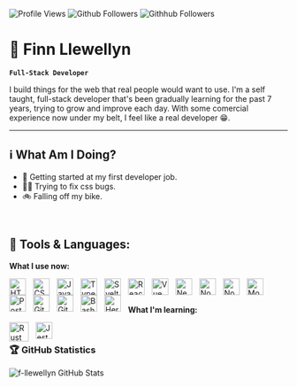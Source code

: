 <p>
<img src="https://komarev.com/ghpvc/?username=f-llewellyn" label="Profile Views" alt="Profile Views" />
<img src="https://custom-icon-badges.demolab.com/github/followers/f-llewellyn?color=ac4dfa&label=GitHub%20Followers&logo=github&logoColor=ac4dfa" label="Github Followers" alt="Github Followers" />
<img src="https://custom-icon-badges.demolab.com/github/stars/f-llewellyn?color=27e660&label=Stars&logo=star&logoColor=27e660" label="Github Followers" alt="Githhub Followers" />
</p>

# 🎉 Finn Llewellyn

**`Full-Stack Developer`**

I build things for the web that real people would want to use. I'm a self taught, full-stack developer that's been gradually learning for the past 7 years, trying to grow and improve each day. With some comercial experience now under my belt, I feel like a real developer 😁.

---

## ℹ What Am I Doing?

-   💼 Getting started at my first developer job.
-   👨‍💻 Trying to fix css bugs.
-   🚲 Falling off my bike.

<br />

## 🧰 Tools & Languages:

**What I use now:**

<p>
    <img align="left" alt="HTML" width="30px" style="padding-right:10px;" src="https://cdn.jsdelivr.net/gh/devicons/devicon/icons/html5/html5-original.svg" />
    <img align="left" alt="CSS" width="30px" style="padding-right:10px;" src="https://cdn.jsdelivr.net/gh/devicons/devicon/icons/css3/css3-original.svg" />
    <img align="left" alt="JavaScript" width="30px" style="padding-right:10px;" src="https://cdn.jsdelivr.net/gh/devicons/devicon/icons/javascript/javascript-original.svg" />
    <img align="left" alt="TypeScript" width="30px" style="padding-right:10px;" src="https://cdn.jsdelivr.net/gh/devicons/devicon/icons/typescript/typescript-original.svg" />
    <img align="left" alt="Svelte" width="30px" style="padding-right:10px;" src="https://cdn.jsdelivr.net/gh/devicons/devicon/icons/svelte/svelte-original.svg" />
    <img align="left" alt="React" width="30px" style="padding-right:10px;" src="https://cdn.jsdelivr.net/gh/devicons/devicon/icons/react/react-original.svg" />
    <img align="left" alt="Vue" width="30px" style="padding-right:10px;" src="https://cdn.jsdelivr.net/gh/devicons/devicon/icons/vuejs/vuejs-original.svg" />
    <img align="left" alt="Next" width="30px" style="padding-right:10px;" src="https://cdn.jsdelivr.net/gh/devicons/devicon/icons/nextjs/nextjs-original.svg" />
    <img align="left" alt="NodeJS" width="30px" style="padding-right:10px;" src="https://cdn.jsdelivr.net/gh/devicons/devicon/icons/nodejs/nodejs-original.svg" />
    <img align="left" alt="NodeJS" width="30px" style="padding-right:10px;" src="https://cdn.jsdelivr.net/gh/devicons/devicon/icons/python/python-original.svg" />
    <img align="left" alt="MongoDB" width="30px" style="padding-right:10px;" src="https://cdn.jsdelivr.net/gh/devicons/devicon/icons/mongodb/mongodb-original.svg" />
    <img align="left" alt="Postgres" width="30px" style="padding-right:10px;" src="https://cdn.jsdelivr.net/gh/devicons/devicon/icons/postgresql/postgresql-original.svg" />
    <img align="left" alt="Git" width="30px" style="padding-right:10px;" src="https://cdn.jsdelivr.net/gh/devicons/devicon/icons/git/git-original.svg" />
    <img align="left" alt="GitHub" width="30px" style="padding-right:10px;" src="https://cdn.jsdelivr.net/gh/devicons/devicon/icons/github/github-original.svg" />
    <img align="left" alt="Bash" width="30px" style="padding-right:10px;" src="https://cdn.jsdelivr.net/gh/devicons/devicon/icons/bash/bash-original.svg" />
    <img align="left" alt="Heroku" width="30px" style="padding-right:10px;" src="https://cdn.jsdelivr.net/gh/devicons/devicon/icons/heroku/heroku-plain.svg" />
</p>

<br />
<br />

**What I'm learning:**

<p>
    <img align="left" alt="Rust" width="35px" style="padding-right:10px;" src="https://cdn.jsdelivr.net/gh/devicons/devicon/icons/rust/rust-plain.svg" />
    <img align="left" alt="Jest" width="30px" style="padding-right:10px;" src="https://cdn.jsdelivr.net/gh/devicons/devicon/icons/jest/jest-plain.svg" />
</p>

<br />

### 🏆 GitHub Statistics

<img align="left" alt="f-llewellyn GitHub Stats" src="https://github-readme-stats-sakujes.vercel.app/api?username=f-llewellyn&show_icons=true&hide_title=true&title_color=FFFFFFa&text_color=FFFFFF&bg_color=0d1117&icon_color=28ce60&include_all_commits=true&hide_border=true" />

